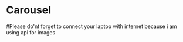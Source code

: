 # Carousel

#Please do'nt forget to connect your laptop with internet because i am using api for images
